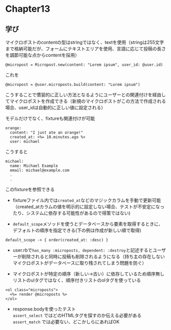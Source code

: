 # Chapter13

## 学び
マイクロポストのcontentの型はstringではなく、textを使用（stringは255文字まで格納可能だが、フォームにテキストエリアを使用、言語に応じて投稿の長さを調節可能な点からcontentを採用）  

```
@micropost = Micropost.new(content: "Lorem ipsum", user_id: @user.id)
```
これを
```
@micropost = @user.microposts.build(content: "Lorem ipsum")
```
こうすることで慣習的に正しい方法となるようにユーザーとの関連付けを経由してマイクロポストを作成できる（新規のマイクロポストがこの方法で作成される場合、user_idは自動的に正しい値に設定される）  

モデルだけでなく、fixtureも関連付けが可能
```
orange:
  content: "I just ate an orange!"
  created_at: <%= 10.minutes.ago %>
  user: michael
```
こうすると
```
michael:
  name: Michael Example
  email: michael@example.com
  .
  .
```
このfixtureを参照できる  

* fixtureファイル内では`created_at`などのマジックカラムを手動で更新可能（created_atカラムの値を明示的に設定しない場合、テストが不安定になったり、システムに依存する可能性があるので得策ではない)  

* `default_scope`メソッドを使うとデータベースから要素を取得するときに、デフォルトの順序を指定できる(下の例は作成が新しい順で取得)  
```
default_scope -> { order(created_at: :desc) }
```
 * user.rbで`has_many :microposts, dependent: :destroy`と記述するとユーザーが削除されると同時に投稿も削除されるようになる（持ち主の存在しないマイクロポストがデータベースに取り残されてしまう問題を防ぐ）  

* マイクロポストが特定の順序（新しい→古い）に依存しているため順序無しリストのulタグではなく、順序付きリストのolタグを使っている  
```
<ol class="microposts">
  <%= render @microposts %>
</ol>
```

* response.bodyを使ったテスト    
`assert_select` ではどのHTMLタグを探すのか伝える必要がある  
`assert_match` では必要ない、どこかしらにあればOK  



